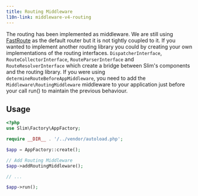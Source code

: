 ```yaml
---
title: Routing Middleware
l10n-link: middleware-v4-routing
---
```


The routing has been implemented as middleware. We are still using [FastRoute](https://github.com/nikic/FastRoute) as the default router but it is not tightly coupled to it.
If you wanted to implement another routing library you could by creating your own implementations of the routing interfaces. `DispatcherInterface`, `RouteCollectorInterface`, `RouteParserInterface` and `RouteResolverInterface` which create a bridge between Slim's components and the routing library.
If you were using `determineRouteBeforeAppMiddleware`, you need to add the `Middleware\RoutingMiddleware` middleware to your application just before your call run() to maintain the previous behaviour.

## Usage
```php
<?php
use Slim\Factory\AppFactory;

require __DIR__ . '/../vendor/autoload.php';

$app = AppFactory::create();

// Add Routing Middleware
$app->addRoutingMiddleware();

// ...

$app->run();
```
